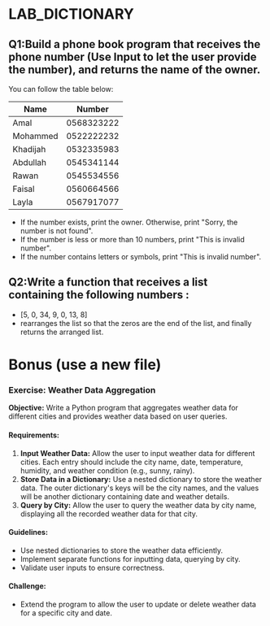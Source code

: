 # LAB_DICTIONARY



## Q1:Build a phone book program that receives the phone number (Use Input to let the user provide the number), and returns the name of the owner. 
You can follow the table below:

| Name    | Number      |
| -------- | ---------- |
| Amal     | 0568323222 |
| Mohammed | 0522222232 |
| Khadijah | 0532335983 |
| Abdullah  | 0545341144 |
| Rawan    | 0545534556 |
| Faisal   | 0560664566 |
| Layla    | 0567917077 |


- If the number exists, print the owner. Otherwise, print "Sorry, the number is not found".
- If the number is less or more than 10 numbers, print "This is invalid number".
- If the number contains letters or symbols, print "This is invalid number".

## Q2:Write a function that receives a list containing the following numbers : 
- [5, 0, 34, 9, 0, 13, 8]
- rearranges the list so that the zeros are the end of the list, and finally returns the arranged list.



# Bonus (use a new file)

### Exercise: Weather Data Aggregation

**Objective:** Write a Python program that aggregates weather data for different cities and provides weather data based on user queries.

#### Requirements:

1. **Input Weather Data:** Allow the user to input weather data for different cities. Each entry should include the city name, date, temperature, humidity, and weather condition (e.g., sunny, rainy).
2. **Store Data in a Dictionary:** Use a nested dictionary to store the weather data. The outer dictionary's keys will be the city names, and the values will be another dictionary containing date and weather details.
3. **Query by City:** Allow the user to query the weather data by city name, displaying all the recorded weather data for that city.

#### Guidelines:

- Use nested dictionaries to store the weather data efficiently.
- Implement separate functions for inputting data, querying by city.
- Validate user inputs to ensure correctness.

#### Challenge:

- Extend the program to allow the user to update or delete weather data for a specific city and date.
